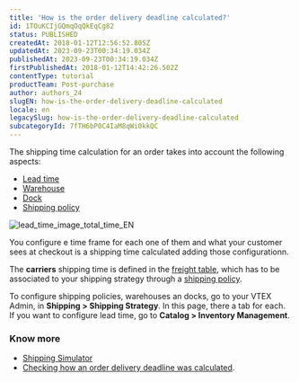 ```yaml
---
title: 'How is the order delivery deadline calculated?'
id: 1TOuKCIjGQmqOqQkEqCg82
status: PUBLISHED
createdAt: 2018-01-12T12:56:52.805Z
updatedAt: 2023-09-23T00:34:19.034Z
publishedAt: 2023-09-23T00:34:19.034Z
firstPublishedAt: 2018-01-12T14:42:26.502Z
contentType: tutorial
productTeam: Post-purchase
author: authors_24
slugEN: how-is-the-order-delivery-deadline-calculated
locale: en
legacySlug: how-is-the-order-delivery-deadline-calculated
subcategoryId: 7fTH6bP0C4IaM8qWi0kkQC
---
```


The shipping time calculation for an order takes into account the following aspects:

- [Lead time](https://help.vtex.com/en/tutorial/lead-time-tempo-de-envio-a-nivel-de-sku--16yv5Mkj6bTyWR1hCN2f4B)
- [Warehouse](https://help.vtex.com/en/tutorial/estoque--6oIxvsVDTtGpO7y6zwhGpb)
- [Dock](https://help.vtex.com/en/tutorial/doca--5DY8xHEjOLYDVL41Urd5qj)
- [Shipping policy](https://help.vtex.com/en/tutorial/politica-de-envio--tutorials_140)

![lead_time_image_total_time_EN](https://images.ctfassets.net/alneenqid6w5/WDlW2CzaAKl3KtzzsgGwc/8a3f64f6c30a7a513bb98d0c97b355a3/lead_time_image_total_time_EN.png)

You configure e time frame for each one of them and what your customer sees at checkout is a shipping time calculated adding those configurationn.

The __carriers__ shipping time is defined in the [freight table](https://help.vtex.com/pt/tutorial/planilha-de-frete--tutorials_127), which has to be associated to your shipping strategy through a [shipping policy](https://help.vtex.com/en/tutorial/politica-de-envio--tutorials_140).

To configure shipping policies, warehouses an docks, go to your VTEX Admin, in **Shipping > Shipping Strategy**. In this page, there a tab for each. If you want to configure lead time, go to **Catalog > Inventory Management**.

### Know more

- [Shipping Simulator](https://help.vtex.com/en/tutorial/politica-de-envio--tutorials_140)
- [Checking how an order delivery deadline was calculated](https://help.vtex.com/en/tutorial/verificar-como-o-prazo-de-entrega-de-um-pedido-foi-calculado).
